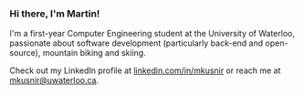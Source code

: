 ### Hi there, I'm Martin!

I'm a first-year Computer Engineering student at the University of Waterloo, passionate about software development (particularly back-end and open-source), mountain biking and skiing.
<!--
Currently, I'm looking for Fall 2021 internship opportunities.-->

Check out my LinkedIn profile at [linkedin.com/in/mkusnir](https://www.linkedin.com/in/mkusnir) or reach me at [mkusnir@uwaterloo.ca](mailto:mkusnir@uwaterloo.ca).

<!--
**mkusnir/mkusnir** is a ✨ _special_ ✨ repository because its `README.md` (this file) appears on your GitHub profile.

Here are some ideas to get you started:

- 🔭 I’m currently working on ...
- 🌱 I’m currently learning ...
- 👯 I’m looking to collaborate on ...
- 🤔 I’m looking for help with ...
- 💬 Ask me about ...
- 📫 How to reach me: ...
- 😄 Pronouns: ...
- ⚡ Fun fact: ...
-->
